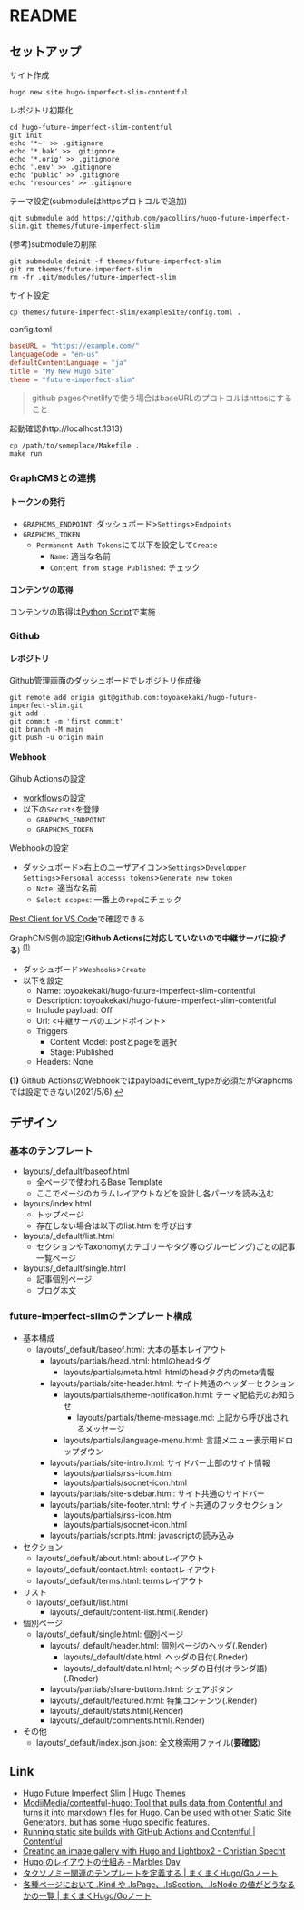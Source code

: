 # README

## セットアップ

サイト作成

```shell
hugo new site hugo-imperfect-slim-contentful
```

レポジトリ初期化

```shell
cd hugo-future-imperfect-slim-contentful
git init
echo '*~' >> .gitignore
echo '*.bak' >> .gitignore
echo '*.orig' >> .gitignore
echo '.env' >> .gitignore
echo 'public' >> .gitignore
echo 'resources' >> .gitignore
```

テーマ設定(submoduleはhttpsプロトコルで追加)

```shell
git submodule add https://github.com/pacollins/hugo-future-imperfect-slim.git themes/future-imperfect-slim
```

(参考)submoduleの削除

```shell
git submodule deinit -f themes/future-imperfect-slim
git rm themes/future-imperfect-slim
rm -fr .git/modules/future-imperfect-slim
```

サイト設定

```shell
cp themes/future-imperfect-slim/exampleSite/config.toml .
```

config.toml

```toml
baseURL = "https://example.com/"
languageCode = "en-us"
defaultContentLanguage = "ja"
title = "My New Hugo Site"
theme = "future-imperfect-slim"
```

> github pagesやnetlifyで使う場合はbaseURLのプロトコルはhttpsにすること

起動確認(http://localhost:1313)

```shell
cp /path/to/someplace/Makefile .
make run
```

### GraphCMSとの連携

#### トークンの発行

* `GRAPHCMS_ENDPOINT`: ダッシュボード>`Settings`>`Endpoints`
* `GRAPHCMS_TOKEN`
  * `Permanent Auth Tokens`にて以下を設定して`Create`
    * `Name`: 適当な名前
    * `Content from stage Published`: チェック

#### コンテンツの取得

コンテンツの取得は[Python Script](./app/main.py)で実施

### Github

#### レポジトリ

Github管理画面のダッシュボードでレポジトリ作成後

```shell
git remote add origin git@github.com:toyoakekaki/hugo-future-imperfect-slim.git
git add .
git commit -m 'first commit'
git branch -M main
git push -u origin main
```

#### Webhook

Gihub Actionsの設定

* [workflows](./.github/workflows/gh-pages.yaml)の設定
* 以下の`Secrets`を登録
  * `GRAPHCMS_ENDPOINT`
  * `GRAPHCMS_TOKEN`

Webhookの設定

* ダッシュボード>右上のユーザアイコン>`Settings`>`Developper Settings`>`Personal accesss tokens`>`Generate new token`
  * `Note`: 適当な名前
  * `Select scopes`: 一番上の`repo`にチェック

[Rest Client for VS Code](./test.http)で確認できる

GraphCMS側の設定(**Github Actionsに対応していないので中継サーバに投げる**)
<sup id="a1">[(1)](#f1)</sup>

* ダッシュボード>`Webhooks`>`Create`
* 以下を設定
  * Name: toyoakekaki/hugo-future-imperfect-slim-contentful
  * Description: toyoakekaki/hugo-future-imperfect-slim-contentful
  * Include payload: Off
  * Url: <中継サーバのエンドポイント>
  * Triggers
    * Content Model: postとpageを選択
    * Stage: Published
  * Headers: None

<b id="f1">(1)</b> Github ActionsのWebhookではpayloadにevent_typeが必須だがGraphcmsでは設定できない(2021/5/6)  [↩](#a1)

## デザイン

### 基本のテンプレート

* layouts/_default/baseof.html
  * 全ページで使われるBase Template
  * ここでページのカラムレイアウトなどを設計し各パーツを読み込む
* layouts/index.html
  * トップページ
  * 存在しない場合は以下のlist.htmlを呼び出す
* layouts/_default/list.html
  * セクションやTaxonomy(カテゴリーやタグ等のグルーピング)ごとの記事一覧ページ
* layouts/_default/single.html
  * 記事個別ページ
  * ブログ本文

### future-imperfect-slimのテンプレート構成

* 基本構成
  * layouts/_default/baseof.html: 大本の基本レイアウト
    * layouts/partials/head.html: htmlのheadタグ
      * layouts/partials/meta.html: htmlのheadタグ内のmeta情報
    * layouts/partials/site-header.html: サイト共通のヘッダーセクション
      * layouts/partials/theme-notification.html: テーマ配給元のお知らせ
        * layouts/partials/theme-message.md: 上記から呼び出されるメッセージ
      * layouts/partials/language-menu.html: 言語メニュー表示用ドロップダウン
    * layouts/partials/site-intro.html: サイドバー上部のサイト情報
      * layouts/partials/rss-icon.html
      * layouts/partials/socnet-icon.html
    * layouts/partials/site-sidebar.html: サイト共通のサイドバー
    * layouts/partials/site-footer.html: サイト共通のフッタセクション
      * layouts/partials/rss-icon.html
      * layouts/partials/socnet-icon.html
    * layouts/partials/scripts.html: javascriptの読み込み
* セクション
  * layouts/_default/about.html: aboutレイアウト
  * layouts/_default/contact.html: contactレイアウト
  * layouts/_default/terms.html: termsレイアウト
* リスト
  * layouts/_default/list.html
    * layouts/_default/content-list.html(.Render)
* 個別ページ
  * layouts/_default/single.html: 個別ページ
    * layouts/_default/header.html: 個別ページのヘッダ(.Render)
      * layouts/_default/date.html: ヘッダの日付(.Rneder)
      * layouts/_default/date.nl.html; ヘッダの日付(オランダ語)(.Rneder)
    * layouts/partials/share-buttons.html: シェアボタン
    * layouts/_default/featured.html: 特集コンテンツ(.Render)
    * layouts/_default/stats.html(.Render)
    * layouts/_default/comments.html(.Render)
* その他
  * layouts/_default/index.json.json: 全文検索用ファイル(**要確認**)

## Link

* [Hugo Future Imperfect Slim \| Hugo Themes](https://themes.gohugo.io/hugo-future-imperfect-slim/)
* [ModiiMedia/contentful\-hugo: Tool that pulls data from Contentful and turns it into markdown files for Hugo\. Can be used with other Static Site Generators, but has some Hugo specific features\.](https://github.com/ModiiMedia/contentful-hugo)
* [Running static site builds with GitHub Actions and Contentful \| Contentful](https://www.contentful.com/blog/2020/06/01/running-static-site-builds-with-github-actions-and-contentful/)
* [Creating an image gallery with Hugo and Lightbox2 \- Christian Specht](https://christianspecht.de/2020/08/10/creating-an-image-gallery-with-hugo-and-lightbox2/)
* [Hugo のレイアウトの仕組み \- Marbles Day](https://marbles.hatenablog.com/entry/2020/11/22/204751)
* [タクソノミー関連のテンプレートを定義する \| まくまくHugo/Goノート](https://maku77.github.io/hugo/taxonomy/template.html)
* [各種ページにおいて \.Kind や \.IsPage、\.IsSection、\.IsNode の値がどうなるかの一覧 \| まくまくHugo/Goノート](https://maku77.github.io/hugo/template/page-types.html)
